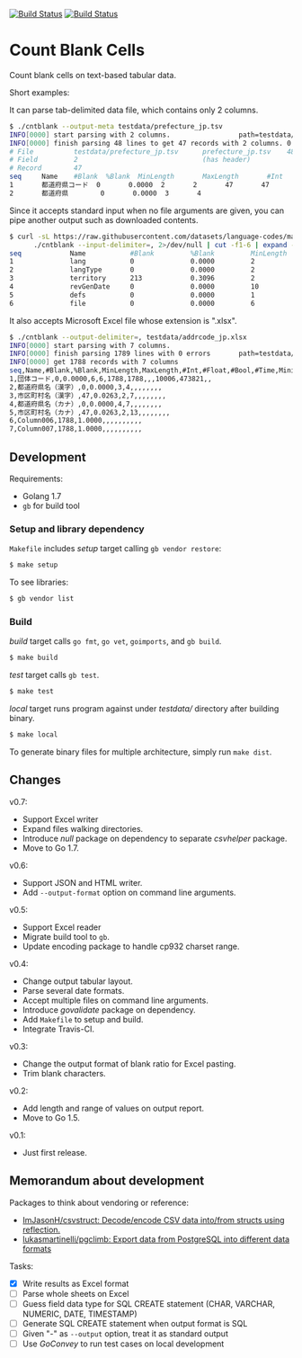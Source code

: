 [![Build Status](https://secure.travis-ci.org/skitazaki/cntblank.png?branch=master)](http://travis-ci.org/skitazaki/cntblank/tree/master)
[![Build Status](https://secure.travis-ci.org/skitazaki/cntblank.png?branch=develop)](http://travis-ci.org/skitazaki/cntblank)

# Count Blank Cells

Count blank cells on text-based tabular data.

Short examples:

It can parse tab-delimited data file, which contains only 2 columns.

```bash
$ ./cntblank --output-meta testdata/prefecture_jp.tsv
INFO[0000] start parsing with 2 columns.                 path=testdata/prefecture_jp.tsv
INFO[0000] finish parsing 48 lines to get 47 records with 2 columns. 0 errors detected.  path=testdata/prefecture_jp.tsv
# File          testdata/prefecture_jp.tsv      prefecture_jp.tsv    4884d04103df0fd8a9e792866ca0b870
# Field         2                               (has header)
# Record        47
seq     Name    #Blank  %Blank  MinLength       MaxLength       #Int    #Float  #Bool   #Time    Minimum Maximum #True   #False
1       都道府県コード  0       0.0000  2       2       47       47               1       47
2       都道府県        0       0.0000  3       4
```

Since it accepts standard input when no file arguments are given,
you can pipe another output such as downloaded contents.

```bash
$ curl -sL https://raw.githubusercontent.com/datasets/language-codes/master/data/ietf-language-tags.csv |
      ./cntblank --input-delimiter=, 2>/dev/null | cut -f1-6 | expand -t 15
seq            Name           #Blank         %Blank         MinLength      MaxLength
1              lang           0              0.0000         2              14
2              langType       0              0.0000         2              4
3              territory      213            0.3096         2              3
4              revGenDate     0              0.0000         10             10
5              defs           0              0.0000         1              1
6              file           0              0.0000         6              18
```

It also accepts Microsoft Excel file whose extension is ".xlsx".

```bash
$ ./cntblank --output-delimiter=, testdata/addrcode_jp.xlsx
INFO[0000] start parsing with 7 columns.
INFO[0000] finish parsing 1789 lines with 0 errors       path=testdata/addrcode_jp.xlsx
INFO[0000] get 1788 records with 7 columns
seq,Name,#Blank,%Blank,MinLength,MaxLength,#Int,#Float,#Bool,#Time,Minimum,Maximum,#True,#False
1,団体コード,0,0.0000,6,6,1788,1788,,,10006,473821,,
2,都道府県名（漢字）,0,0.0000,3,4,,,,,,,,
3,市区町村名（漢字）,47,0.0263,2,7,,,,,,,,
4,都道府県名（カナ）,0,0.0000,4,7,,,,,,,,
5,市区町村名（カナ）,47,0.0263,2,13,,,,,,,,
6,Column006,1788,1.0000,,,,,,,,,,
7,Column007,1788,1.0000,,,,,,,,,,
```

## Development

Requirements:

- Golang 1.7
- `gb` for build tool

### Setup and library dependency

`Makefile` includes *setup* target calling `gb vendor restore`:

```bash
$ make setup
```

To see libraries:

```bash
$ gb vendor list
```

### Build

*build* target calls `go fmt`, `go vet`, `goimports`, and `gb build`.

```bash
$ make build
```

*test* target calls `gb test`.

```bash
$ make test
```

*local* target runs program against under *testdata/* directory after building binary.

```bash
$ make local
```

To generate binary files for multiple architecture,
simply run `make dist`.

## Changes

v0.7:

- Support Excel writer
- Expand files walking directories.
- Introduce *null* package on dependency to separate *csvhelper* package.
- Move to Go 1.7.

v0.6:

- Support JSON and HTML writer.
- Add `--output-format` option on command line arguments.

v0.5:

- Support Excel reader
- Migrate build tool to `gb`.
- Update encoding package to handle cp932 charset range.

v0.4:

- Change output tabular layout.
- Parse several date formats.
- Accept multiple files on command line arguments.
- Introduce *govalidate* package on dependency.
- Add `Makefile` to setup and build.
- Integrate Travis-CI.

v0.3:

- Change the output format of blank ratio for Excel pasting.
- Trim blank characters.

v0.2:

- Add length and range of values on output report.
- Move to Go 1.5.

v0.1:

- Just first release.


## Memorandum about development

Packages to think about vendoring or reference:

- [ImJasonH/csvstruct: Decode/encode CSV data into/from structs using reflection.](https://github.com/ImJasonH/csvstruct)
- [lukasmartinelli/pgclimb: Export data from PostgreSQL into different data formats](https://github.com/lukasmartinelli/pgclimb)

Tasks:

- [x] Write results as Excel format
- [ ] Parse whole sheets on Excel
- [ ] Guess field data type for SQL CREATE statement (CHAR, VARCHAR, NUMERIC, DATE, TIMESTAMP)
- [ ] Generate SQL CREATE statement when output format is SQL
- [ ] Given "-" as `--output` option, treat it as standard output
- [ ] Use *GoConvey* to run test cases on local development